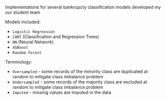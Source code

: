 Implementations for several bankrupcty classification models developed my our student team

Models Included:
* `Logistic Regression`
* `CART` (Classification and Regression Trees)
* `NN` (Neural Network)
* `XGBoost`
* `Random Forest`

Terminology:
* `Oversampled` - some records of the minority class are duplicated at random to mitigate class imbalance problem
* `Undersampled` - some records of the majority class are excluded at random to mitigate class imbalance problem
* `Imputed` - missing values are imputed in the data
